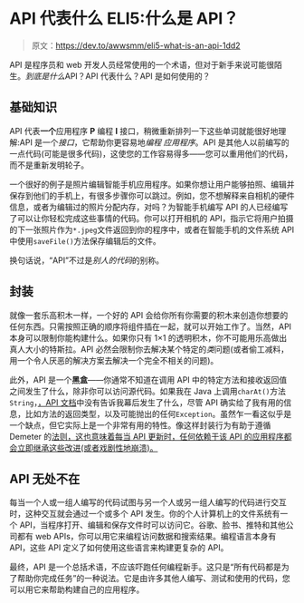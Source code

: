 # API 代表什么 ELI5:什么是 API？

> 原文：<https://dev.to/awwsmm/eli5-what-is-an-api-1dd2>

API 是程序员和 web 开发人员经常使用的一个术语，但对于新手来说可能很陌生。*到底是什么*API？API 代表什么？API 是如何使用的？

## 基础知识

API 代表**一个**应用程序 **P** 编程 **I** 接口，稍微重新排列一下这些单词就能很好地理解:API 是一个*接口*，它帮助你更容易地*编程* *应用程序*。API 是其他人以前编写的一点代码(可能是很多代码)，这使您的工作容易得多——您可以重用他们的代码，而不是重新发明轮子。

一个很好的例子是照片编辑智能手机应用程序。如果你想让用户能够拍照、编辑并保存到他们的手机上，有很多步骤你可以跳过。例如，您不想解释来自相机的硬件信息，或者为编辑过的照片分配内存，对吗？为智能手机编写 API 的人已经编写了可以让你轻松完成这些事情的代码。你可以打开相机的 API，指示它将用户拍摄的下一张照片作为`*.jpeg`文件返回到你的程序中，或者在智能手机的文件系统 API 中使用`saveFile()`方法保存编辑后的文件。

换句话说，“API”不过是*别人的代码*的别称。

## 封装

就像一套乐高积木一样，一个好的 API 会给你所有你需要的积木来创造你想要的任何东西。只需按照正确的顺序将组件插在一起，就可以开始工作了。当然，API 本身可以限制你能构建什么。如果你只有 1×1 的透明积木，你不可能用乐高做出真人大小的特斯拉。API 必然会限制你去解决某个特定的*类*问题(或者偷工减料，用一个令人厌恶的解决方案去解决一个完全不相关的问题)。

此外，API 是一个**黑盒**——你通常不知道在调用 API 中的特定方法和接收返回值之间发生了什么，除非你可以访问源代码。如果我在 Java 上调用`charAt()`方法`String`，[，API 文档](https://docs.oracle.com/en/java/javase/11/docs/api/java.base/java/lang/String.html#charAt(int))中没有告诉我幕后发生了什么，尽管 API 确实给了我有用的信息，比如方法的返回类型，以及可能抛出的任何`Exception`。虽然乍一看这似乎是一个缺点，但它实际上是一个非常有用的特性。像这样封装行为有助于遵循 Demeter 的[法则，这也意味着每当 API 更新时，任何依赖于该 API 的应用程序都会立即继承这些改进(或者戏剧性地崩溃)。](https://en.wikipedia.org/wiki/Law_of_Demeter)

## API 无处不在

每当一个人或一组人编写的代码试图与另一个人或另一组人编写的代码进行交互时，这种交互就会通过一个或多个 API 发生。你的个人计算机上的文件系统有一个 API，当程序打开、编辑和保存文件时可以访问它。谷歌、脸书、推特和其他公司都有 web APIs，你可以用它来编程访问数据和搜索结果。编程语言本身有 API，这些 API 定义了如何使用这些语言来构建更复杂的 API。

最终，API 是一个总括术语，不应该吓跑任何编程新手。这只是“所有代码都是为了帮助你完成任务”的一种说法。它是由许多其他人编写、测试和使用的代码，您可以用它来帮助构建自己的应用程序。
